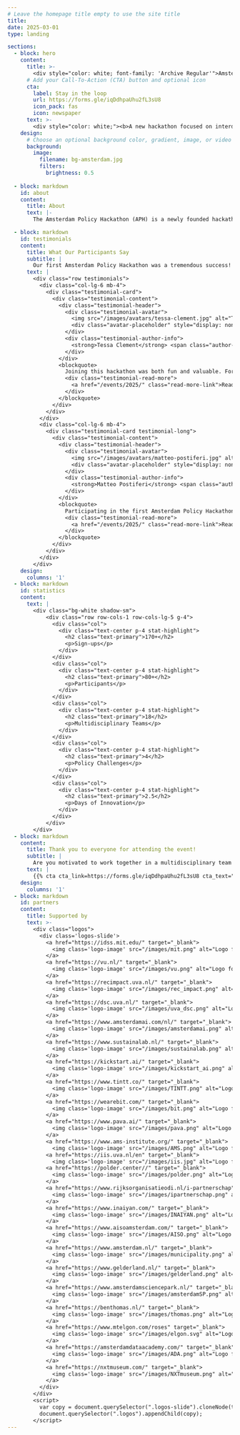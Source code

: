 ```yaml
---
# Leave the homepage title empty to use the site title
title:
date: 2025-03-01
type: landing

sections:
  - block: hero
    content:
      title: >-
        <div style="color: white; font-family: 'Archive Regular'">Amsterdam Policy Hackathon</div>
      # Add your Call-To-Action (CTA) button and optional icon
      cta:
        label: Stay in the loop
        url: https://forms.gle/iqDdhpaUhu2fL3sU8
        icon_pack: fas
        icon: newspaper
      text: >-
        <div style="color: white;"><b>A new hackathon focused on interdisciplinary, data-driven policymaking.</b></div><!--Custom spacing--><div class="mb-3"></div><!--GitHub Button JS--><script async defer src="https://buttons.github.io/buttons.js"></script>   
    design:
      # Choose an optional background color, gradient, image, or video
      background:
        image:
          filename: bg-amsterdam.jpg
          filters:
            brightness: 0.5
  
  - block: markdown
    id: about
    content:
      title: About
      text: |-
        The Amsterdam Policy Hackathon (APH) is a newly founded hackathon event in Amsterdam, the Netherlands. During this 2.5 days competition event, students and young professionals form multidisciplinary teams to develop data-informed policies and/ or policy tools to help with solving the most pressing societal issues in Amsterdam or the Netherlands more broadly. The challenges are provided by both government and industry stakeholders. At the core, the event champions research and policy development at the interdisciplinary intersection between technology and society. The event is inspired by the MIT Policy Hackathon, which is a similar competition held annually at the Massachusetts Institute of Technology in Boston, US.

  - block: markdown
    id: testimonials
    content:
      title: What Our Participants Say
      subtitle: |
        Our first Amsterdam Policy Hackathon was a tremendous success! Here's what participants had to say about their experience. <a href="/events/2025/#more-testimonials-on-linkedin" style="color: #0077b5; text-decoration: none;">View more testimonials on LinkedIn</a>.
      text: |
        <div class="row testimonials">
          <div class="col-lg-6 mb-4">
            <div class="testimonial-card">
              <div class="testimonial-content">
                <div class="testimonial-header">
                  <div class="testimonial-avatar">
                    <img src="/images/avatars/tessa-clement.jpg" alt="Tessa Clement" class="avatar-img" onerror="this.style.display='none'; this.nextElementSibling.style.display='block';">
                    <div class="avatar-placeholder" style="display: none;"></div>
                  </div>
                  <div class="testimonial-author-info">
                    <strong>Tessa Clement</strong> <span class="author-title">Health Tech Startup Founder</span>
                  </div>
                </div>
                <blockquote>
                  Joining this hackathon was both fun and valuable. For me, the best part was experimenting with ideas, meeting new people, and testing skills in a fast-paced setting. (...) As the founder of a health tech consultancy company, I loved seeing how students approach innovation in healthcare and AI.”
                  <div class="testimonial-read-more">
                    <a href="/events/2025/" class="read-more-link">Read Tessa's full testimonial</a>
                  </div>
                </blockquote>
              </div>
            </div>
          </div>
          <div class="col-lg-6 mb-4">
            <div class="testimonial-card testimonial-long">
              <div class="testimonial-content">
                <div class="testimonial-header">
                  <div class="testimonial-avatar">
                    <img src="/images/avatars/matteo-postiferi.jpg" alt="Matteo Postiferi" class="avatar-img" onerror="this.style.display='none'; this.nextElementSibling.style.display='block';">
                    <div class="avatar-placeholder" style="display: none;"></div>
                  </div>
                  <div class="testimonial-author-info">
                    <strong>Matteo Postiferi</strong> <span class="author-title">MSc Computational Science Student</span>
                  </div>
                </div>
                <blockquote>
                  Participating in the first Amsterdam Policy Hackathon was an exciting and rewarding experience. Even though I did not rely heavily on my technical skills, I actively used reasoning, creativity, and problem-solving throughout the competition.”
                  <div class="testimonial-read-more">
                    <a href="/events/2025/" class="read-more-link">Read Matteo's full testimonial</a>
                  </div>
                </blockquote>
              </div>
            </div>
          </div>
        </div>
    design:
      columns: '1'
  - block: markdown
    id: statistics
    content:
      text: |
        <div class="bg-white shadow-sm">
            <div class="row row-cols-1 row-cols-lg-5 g-4">
              <div class="col">
                <div class="text-center p-4 stat-highlight">
                  <h2 class="text-primary">170+</h2>
                  <p>Sign-ups</p>
                </div>
              </div>
              <div class="col">
                <div class="text-center p-4 stat-highlight">
                  <h2 class="text-primary">80+</h2>
                  <p>Participants</p>
                </div>
              </div>
              <div class="col">
                <div class="text-center p-4 stat-highlight">
                  <h2 class="text-primary">18</h2>
                  <p>Multidisciplinary Teams</p>
                </div>
              </div>
              <div class="col">
                <div class="text-center p-4 stat-highlight">
                  <h2 class="text-primary">4</h2>
                  <p>Policy Challenges</p>
                </div>
              </div>
              <div class="col">
                <div class="text-center p-4 stat-highlight">
                  <h2 class="text-primary">2.5</h2>
                  <p>Days of Innovation</p>
                </div>
              </div>
            </div>
        </div>
  - block: markdown
    content:
      title: Thank you to everyone for attending the event!
      subtitle: |
        Are you motivated to work together in a multidisciplinary team of motivated peers to solve some of the most pressing challenges? Participate in the first Amsterdam Policy Hackathon! Register below to stay up to date about APH.
      text: |
        {{% cta cta_link=https://forms.gle/iqDdhpaUhu2fL3sU8 cta_text="Stay in the loop" cta_new_tab="true"%}}
    design:
      columns: '1'
  - block: markdown
    id: partners
    content:
      title: Supported by
      text: >-
        <div class="logos">
          <div class='logos-slide'>
            <a href="https://idss.mit.edu/" target="_blank">
              <img class='logo-image' src="/images/mit.png" alt="Logo for MIT Institute for Data, Systems, and Society (IDSS)"">
            </a>
            <a href="https://vu.nl/" target="_blank">
              <img class='logo-image' src="/images/vu.png" alt="Logo for Vrije Universiteit (VU)"">
            </a>
            <a href="https://recimpact.uva.nl/" target="_blank">
              <img class='logo-image' src="/images/rec_impact.png" alt="Logo for UvA Roeterseilandcampus Impact (REC Impact)"">
            </a>
            <a href="https://dsc.uva.nl/" target="_blank">
              <img class='logo-image' src="/images/uva_dsc.png" alt="Logo for UvA Data Science Center"">
            </a>
            <a href="https://www.amsterdamai.com/nl/" target="_blank">
              <img class='logo-image' src="/images/amsterdamai.png" alt="Logo for Amsterdam AI"">
            </a>
            <a href="https://www.sustainalab.nl/" target="_blank">
              <img class='logo-image' src="/images/sustainalab.png" alt="Logo for Sustainalab"">
            </a>
            <a href="https://kickstart.ai/" target="_blank">
              <img class='logo-image' src="/images/kickstart_ai.png" alt="Logo for Kickstart AI"">
            </a>
            <a href="https://www.tintt.co/" target="_blank">
              <img class='logo-image' src="/images/TINTT.png" alt="Logo for TINTT"">
            </a>
            <a href="https://wearebit.com/" target="_blank">
              <img class='logo-image' src="/images/bit.png" alt="Logo for Bit"">
            </a>
            <a href="https://www.pava.ai/" target="_blank">
              <img class='logo-image' src="/images/pava.png" alt="Logo for PAVA"">
            </a>
            <a href="https://www.ams-institute.org/" target="_blank">
              <img class='logo-image' src="/images/AMS.png" alt="Logo for AMS Institute"">
            <a href="https://iis.uva.nl/en" target="_blank">
              <img class='logo-image' src="/images/iis.jpg" alt="Logo for UvA Institute for Interdisciplenary Studies (IIS)"">
            <a href="https://polder.center//" target="_blank">
              <img class='logo-image' src="/images/polder.png" alt="Logo for Polder Center"">
            </a>
            <a href="https://www.rijksorganisatieodi.nl/i-partnerschap" target="_blank">
              <img class='logo-image' src="/images/ipartnerschap.png" alt="Logo for I-Partnerschap">
            </a>
            <a href="https://www.inaiyan.com/" target="_blank">
              <img class='logo-image' src="/images/INAIYAN.png" alt="Logo for INAIYAN">
            </a>
            <a href="https://www.aisoamsterdam.com/" target="_blank">
              <img class='logo-image' src="/images/AISO.png" alt="Logo for AISO">
            </a>
            <a href="https://www.amsterdam.nl/" target="_blank">
              <img class='logo-image' src="/images/municipality.png" alt="Logo for Gemeente Amsterdam">
            </a>
            <a href="https://www.gelderland.nl/" target="_blank">
              <img class='logo-image' src="/images/gelderland.png" alt="Logo for Provincie Gelderland">
            </a>
            <a href="https://www.amsterdamsciencepark.nl/" target="_blank">
              <img class='logo-image' src="/images/amsterdamSP.png" alt="Logo for Amsterdam Science Park">
            </a>
            <a href="https://benthomas.nl/" target="_blank">
              <img class='logo-image' src="/images/thomas.png" alt="Logo for Thomas van Neerbos">
            </a>
            <a href="https://www.mtelgon.com/roses" target="_blank">
              <img class='logo-image' src="/images/elgon.svg" alt="Logo for Mount Elgon Orchards">
            </a>
            <a href="https://amsterdamdataacademy.com/" target="_blank">
              <img class='logo-image' src="/images/ADA.png" alt="Logo for Amsterdam Data Academy">
            </a>
            <a href="https://nxtmuseum.com/" target="_blank">
              <img class='logo-image' src="/images/NXTmuseum.png" alt="Logo for Nxt Museum Amsterdam">
            </a>
          </div>
        </div>
        <script>
          var copy = document.querySelector(".logos-slide").cloneNode(true);
          document.querySelector(".logos").appendChild(copy);
        </script>
---
```

